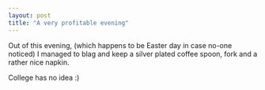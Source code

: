 ```yaml
---
layout: post
title: "A very profitable evening"
---
```

Out of this evening, (which happens to be Easter day in case no-one noticed) I
managed to blag and keep a silver plated coffee spoon, fork and a rather nice
napkin.

College has no idea :)


